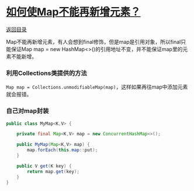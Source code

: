 # [如何使Map不能再新增元素？](https://github.com/xpblog/say-something/issues/17)

[返回目录](https://github.com/xpblog/say-something)

Map不能再新增元素，有人会想到final修饰，但是map是引用对象，所以final只能保证Map map = new HashMap<>()的引用地址不变，并不能保证map里的元素不能新增。

### 利用Collections类提供的方法
`Map map = Collections.unmodifiableMap(map)`，这样如果再往map中添加元素就会报错。

### 自己对map封装
```java
public class MyMap<K,V> {

    private final Map<K,V> map = new ConcurrentHashMap<>();

    public MyMap(Map<K,V> map) {
        map.forEach(this.map::put);
    }

    public V get(K key) {
        return map.get(key);
    }
}
```